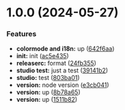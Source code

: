 # 1.0.0 (2024-05-27)


### Features

* **colormode and i18n:** up ([642f6aa](https://github.com/howlwindy/owl-nuxt/commit/642f6aa91a9b97b5d6234f76c3c7008a1066123d))
* **init:** init ([ac5e435](https://github.com/howlwindy/owl-nuxt/commit/ac5e435e8232e982719d80eb7accedb679cd5fe1))
* **releaserc:** format ([24fb355](https://github.com/howlwindy/owl-nuxt/commit/24fb35503a0f1b30fc3cf6005ec4a72f8940d0f7))
* **studio test:** just a test ([39141b2](https://github.com/howlwindy/owl-nuxt/commit/39141b24bb6f2cd116346507fb06a22ed56178ca))
* **studio:** test ([803ba01](https://github.com/howlwindy/owl-nuxt/commit/803ba01e43521ba6eff1f2c5e1a7153af879c2eb))
* **version:** node version ([e3cb041](https://github.com/howlwindy/owl-nuxt/commit/e3cb04177f0e9ac7625e0914e0d495e69d32876c))
* **version:** up ([8b78a65](https://github.com/howlwindy/owl-nuxt/commit/8b78a65312aeef32d1d8f1c5acbf84f9ce5adfb2))
* **version:** up ([1511b82](https://github.com/howlwindy/owl-nuxt/commit/1511b825ab55bc8b9ccb0ae81083e60ab1609470))
